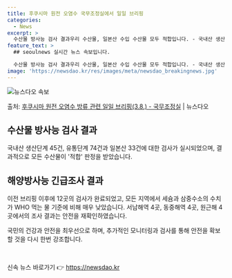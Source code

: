 ```yaml
---
title: 후쿠시마 원전 오염수 국무조정실에서 일일 브리핑
categories:
  - News
excerpt: >
  수산물 방사능 검사 결과우리 수산물, 일본산 수입 수산물 모두 적합입니다. - 국내산 생산단계 45건, 유통…
feature_text: >
  ## seoulnews 실시간 뉴스 속보입니다.

  수산물 방사능 검사 결과우리 수산물, 일본산 수입 수산물 모두 적합입니다. - 국내산 생산단계 45건, 유통…
image: 'https://newsdao.kr/res/images/meta/newsdao_breakingnews.jpg'
---
```


![뉴스다오 속보](https://newsdao.kr/res/images/meta/newsdao_breakingnews.jpg)

<p>출처: <a href="https://newsdao.kr/3294" rel="dofollow">후쿠시마 원전 오염수 방류 관련 일일 브리핑(3.8.) - 국무조정실</a> | 뉴스다오</p>

<h2 data-ke-size="size26">수산물 방사능 검사 결과</h2>
국내산 생산단계 45건, 유통단계 74건과 일본산 33건에 대한 검사가 실시되었으며, 결과적으로 모든 수산물이 '적합' 판정을 받았습니다.

<h2 data-ke-size="size26">해양방사능 긴급조사 결과</h2>
이전 브리핑 이후에 12곳의 검사가 완료되었고, 모든 지역에서 세슘과 삼중수소의 수치가 WHO 먹는 물 기준에 비해 매우 낮았습니다. 서남해역 4곳, 동중해역 4곳, 원근해 4곳에서의 조사 결과는 안전을 재확인하였습니다.

국민의 건강과 안전을 최우선으로 하며, 추가적인 모니터링과 검사를 통해 안전을 확보할 것을 다시 한번 강조합니다.
<p data-ke-size="size16">&nbsp;</p> 

신속 뉴스 바로가기 👉 <a href="https://newsdao.kr" rel="dofollow">https://newsdao.kr</a>



